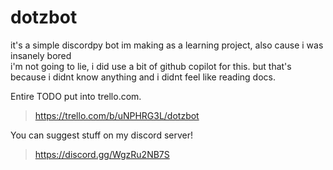 
# dotzbot

it's a simple discordpy bot im making as a learning project, also cause i was insanely bored  
i'm not going to lie, i did use a bit of github copilot for this. but that's because i didnt know anything and i didnt feel like reading docs.  

Entire TODO put into trello.com.  
> <https://trello.com/b/uNPHRG3L/dotzbot>  
  
You can suggest stuff on my discord server!  
> <https://discord.gg/WgzRu2NB7S>  